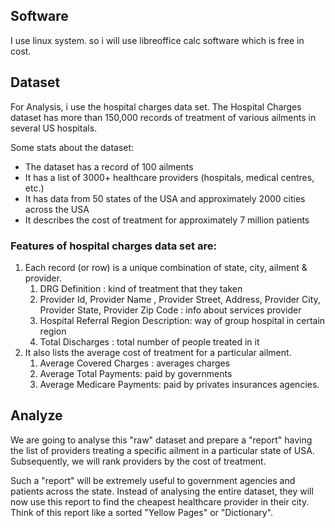 ## Software
I use linux system. so i will use libreoffice calc software which is free in cost.

## Dataset
For Analysis, i use the hospital charges data set.
The Hospital Charges dataset has more than 150,000 records of treatment of various ailments in several US hospitals.

Some stats about the dataset:
- The dataset has a record of 100 ailments
- It has a list of 3000+ healthcare providers (hospitals, medical centres, etc.)
- It has data from 50 states of the USA and approximately 2000 cities across the USA
- It describes the cost of treatment for approximately 7 million patients

### Features of hospital charges data set are:
1. Each record (or row) is a unique combination of state, city, ailment & provider. 
    1. DRG Definition : kind of treatment that they taken
    2. Provider Id,	Provider Name	, Provider Street, Address,	Provider City,	Provider State,	Provider Zip Code : info about services provider
    3. Hospital Referral Region Description: way of group hospital in certain region
    4. Total Discharges : total number of people treated in it
2. It also lists the average cost of treatment for a particular ailment.
    1. Average Covered Charges : averages charges
    2. Average Total Payments: paid by governments
    3. Average Medicare Payments: paid by privates insurances agencies.
   
## Analyze
We are going to analyse this "raw" dataset and prepare a "report" having the list of providers treating a specific ailment in a particular state of USA. Subsequently, we will rank providers by the cost of treatment.

Such a "report" will be extremely useful to government agencies and patients across the state. Instead of analysing the entire dataset, they will now use this report to find the cheapest healthcare provider in their city. Think of this report like a sorted "Yellow Pages" or "Dictionary".
